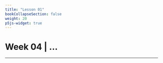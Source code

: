 ```yaml
---
title: "Lesson 01"
bookCollapseSection: false
weight: 20
p5js-widget: true
---
```


# Week 04 | ...

---

